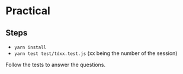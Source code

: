 # Practical
## Steps
- `yarn install`
- `yarn test test/tdxx.test.js` (xx being the number of the session)

Follow the tests to answer the questions.